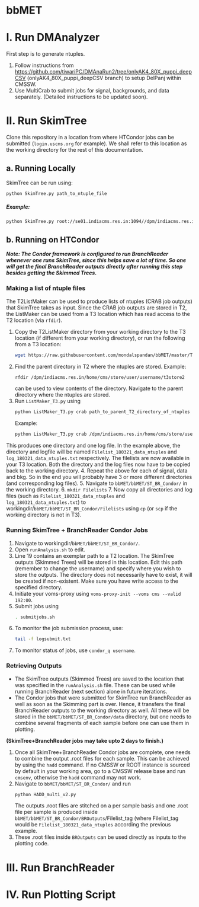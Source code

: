 # bbMET

# I. Run DMAnalyzer
First step is to generate ntuples.
1. Follow instructions from https://github.com/tiwariPC/DMAnaRun2/tree/onlyAK4_80X_puppi_deepCSV (onlyAK4_80X_puppi_deepCSV branch) to setup DelPanj within CMSSW.
2. Use MultiCrab to submit jobs for signal, backgrounds, and data separately. (Detailed instructions to be updated soon).

# II. Run SkimTree
Clone this repository in a location from where HTCondor jobs can be submitted (```login.uscms.org``` for example). We shall refer to this location as the working directory for the rest of this documentation.
## a. Running Locally
SkimTree can be run using:
```bash
python SkimTree.py path_to_ntuple_file
```
##### Example:
```bash
python SkimTree.py root://se01.indiacms.res.in:1094//dpm/indiacms.res.in/home/cms/store/user/zabai/t3store2/bbDM_bkg/WJetsToLNu_HT-100To200_TuneCUETP8M1_13TeV-madgraphMLM-pythia8/WJetsToLNu_HT-100To200_TuneCUETP8M1_13TeV-madgraphMLM-pythia8_MC25ns_LegacyMC_20170328/180202_114154/0001/NCUGlobalTuples_1009.root
```
## b. Running on HTCondor
***Note: The Condor framework is configured to run BranchReader whenever one runs SkimTree, since this helps save a lot of time. So one will get the final BranchReader outputs directly after running this step besides getting the Skimmed Trees.***
### Making a list of ntuple files
The T2ListMaker can be used to produce lists of ntuples (CRAB job outputs) that SkimTree takes as input. Since the CRAB job outputs are stored in T2, the ListMaker can be used from a T3 location which has read access to the T2 location (via `rfdir`).
1. Copy the T2ListMaker directory from your working directory to the T3 location (if different from your working directory), or run the following from a T3 location:
    ```bash
    wget https://raw.githubusercontent.com/mondalspandan/bbMET/master/T2FileListMaker/ListMaker_T3.py
    ```
2. Find the parent directory in T2 where the ntuples are stored.
    Example:
    ```bash
    rfdir /dpm/indiacms.res.in/home/cms/store/user/username/t3store2
    ```
    can be used to view contents of the directory. Navigate to the parent directory where the ntuples are stored.
3. Run `ListMaker_T3.py` using
    ```bash
    python ListMaker_T3.py crab path_to_parent_T2_directory_of_ntuples filelist_tag
    ```
    Example:
    ```bash
    python ListMaker_T3.py crab /dpm/indiacms.res.in/home/cms/store/user/spmondal/t3store2/bbDM_data 180321_data_ntuples
    ```
This produces one directory and one log file. In the example above, the directory and logfile will be named `Filelist_180321_data_ntuples` and `log_180321_data_ntuples.txt` respectively. The filelists are now available in your T3 location. Both the directory and the log files now have to be copied back to the working directory.
4. Repeat the above for each of signal, data and bkg. So in the end you will probably have 3 or more different directories (and corresponding log files).
5. Navigate to `bbMET/bbMET/ST_BR_Condor/` in the working directory.
6. `mkdir Filelists`
7. Now copy all directories and log files (such as `Filelist_180321_data_ntuples` and `log_180321_data_ntuples.txt`) to workingdir/`bbMET/bbMET/ST_BR_Condor/Filelists` using `cp` (or `scp` if the working directory is not in T3).

### Running SkimTree + BranchReader Condor Jobs
1. Navigate to workingdir/`bbMET/bbMET/ST_BR_Condor/`.
2. Open `runAnalysis.sh` to edit.
3. Line 19 contains an exemplar path to a T2 location. The SkimTree outputs (Skimmed Trees) will be stored in this location. Edit this path (remember to change the username) and specify where you wish to store the outputs. The directory does not necessarily have to exist, it will be created if non-existent. Make sure you have write access to the specified directory.
4. Initiate your voms-proxy using `voms-proxy-init --voms cms --valid 192:00`.
5. Submit jobs using
    ```bash
    . submitjobs.sh
    ```
6. To monitor the job submission process, use:
    ```bash
    tail -f logsubmit.txt
    ```
7. To monitor status of jobs, use `condor_q username`.

### Retrieving Outputs
* The SkimTree outputs (Skimmed Trees) are saved to the location that was specified in the `runAnalysis.sh` file. These can be used while running BranchReader (next section) alone in future iterations.
* The Condor jobs that were submitted for SkimTree run BranchReader as well as soon as the Skimming part is over. Hence, it transfers the final BranchReader outputs to the working directory as well. All these will be stored in the `bbMET/bbMET/ST_BR_Condor/data` directory, but one needs to combine several fragments of each sample before one can use them in plotting.

**(SkimTree+BranchReader jobs may take upto 2 days to finish.)**
1. Once all SkimTree+BranchReader Condor jobs are complete, one needs to combine the output .root files for each sample. This can be achieved by using the `hadd` command. If no CMSSW or ROOT instance is sourced by default in your working area, go to a CMSSW release base and run `cmsenv`, otherwise the `hadd` command may not work.
2. Navigate to `bbMET/bbMET/ST_BR_Condor/` and run
    ```bash
    python HADD_multi_v2.py
    ```
    The outputs .root files are stitched on a per sample basis and one .root file per sample is produced inside `bbMET/bbMET/ST_BR_Condor/BROutputs`/Filelist_tag (where Filelist_tag would be `Filelist_180321_data_ntuples` according the previous example.
3. These .root files inside `BROutputs` can be used directly as inputs to the plotting code.

# III. Run BranchReader

# IV. Run Plotting Script

